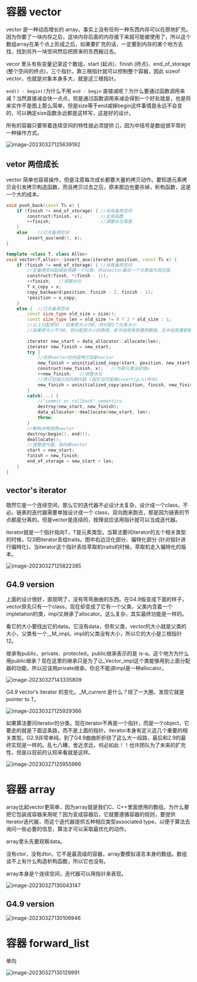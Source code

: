 # 容器 vector

vector 是一种动态增长的 array。事实上没有任何一种东西内存可以在原地扩充。因为你要了一块内存之后，这块内存后面的内存接下来就可能被使用了，所以这个数组array在某个点上形成之后，如果要扩充的话，一定要到内存的某个地方去找，找到另外一块空间然后把原来的东西搬过去。

vecor 里头有些变量记录这个数组，start (起点)、finish (终点)、end_of_storage (整个空间的终点)，三个指针。靠三根指针就可以控制整个容器，因此 sizeof vector，也就是对象本身多大，就是这三根指针。

`end() - begin()`为什么不用 `end - begin` 直接减呢？为什么要通过函数调用来减？当然直接减会快一点点，但是通过函数调用来减会得到一个好处就是，也是将来实作不是图上那么简单，但是size等于end减掉begin这件事情是永远不会变的，可以确定size函数永远都是这样写，这是好的设计。

所有的容器只要带着连续空间的特性就必须提供 []，因为中括号是数组很平常的一种操作方式。



![image-20230327125639192](assets/image-20230327125639192.png)

## vetor 两倍成长

vector 简单也容易操作，但是注意每次成长都要大量的拷贝动作。要知道元素拷贝会引发拷贝构造函数，而且拷贝过去之后，原来那边也要杀掉，析构函数，这是一个大的成本。

```cpp
void push_back(const T& x) {
	if (finish != end_of_storage) {	//尚有备用空间
        construct(finish, x);		//全局函数
        ++finish;					//调整水位高度
    }
    else	//已无备用空间
        insert_aux(end(), x);
}

template <class T, class Alloc>
void vector<T,alloc>::insert_aux(iterator position, const T& x) {
    if (finish != end_of_storage) {	//尚有备用空间
        //在备用空间起始处构建一个元素，并以vector最后一个元素值为其初值
        construct(finsh, *(finsh - 1));
        ++finish;	//调整水位
        T x_copy = x;
        copy_backward(position, finish - 2, finish - 1);
        *position = x_copy;
    }
    else {	//已无备用空间
        const size_type old_size = size();
        const size_type len = old_size != 0 ? 2 * old_size : 1;
        //以上分配原则 ：如果原大小为0，则分配1个元素大小
        //如果原大小不为0，则分配原大小的两倍，前半段用来放置原数据，后半段放置新数据
        
        iterator new_start = data_allocator::allocate(len);
        iterator new_finish = new_start;
        try {
            //将原vector的内容拷贝到新vector
            new_finish = uninitialized_copy(start, position, new_start);
            construct(new_finish, x);	//为新元素设初值x
            ++new_finish;	//调整水位
            //拷贝安插点后的原内容 (因它也可能被insert(p,x)呼叫)
            new_finish = uninitialized_copy(position, finish, new_finish);
        }
        catch(...) {
            //"commit or rollback" semantics.
            destroy(new_start, new_finish);
            data_allocator::deallocate(new_start, len);
            throw;
        }
        //解构并释放原vector
        destroy(begin(), end());
        deallocate();
        //调整迭代器，指向新vector
        start = new_start;
        finish = new_finish;
        end_of_storage = new_start + len;
    }
}
```



## vector's iterator

既然它是一个连续空间，那么它的迭代器不必设计太复杂，设计成一个class，不必。链表的迭代器需要单独设计成一个 class，双向跑来跑去，那是因为链表的节点都是分离的。但是vector是连续的，按理说应该用指针就可以当成迭代器。

iterator就是一个指针指向T，T是元素类型。当算法要问iterator的五个相关类型的时候，123把iterator丢给traits。图中右边泛化部分、偏特化部分 (针对指针进行偏特化)。当iterator这个指针丢给萃取机traits的时候，萃取机走入偏特化的版本。

![image-20230327125822385](assets/image-20230327125822385.png)



## G4.9 version

上面的设计很好，直观明了，没有弯弯曲曲的东西。在G4.9版变成下面的样子，vector原先只有一个class，现在却变成了它有一个父类，父类内含着一个impletation的类，impl又继承了allocator。这么复杂，其实最终功能是一样的。

看它的大小要找出它的data。它没有data，但有父类，vector的大小就是父类的大小，父类有一个__M_impl。impl的父类没有大小，所以它的大小是三根指针12。

继承有public、private、protected，public继承表示的是 is-a。这个地方为什么用public继承？现在这里的继承只是为了让_Vector_impl这个类能够用到上面分配器的功能，所以应该用private继承。你总不能讲impl是一种allocator。

![image-20230327143335809](assets/image-20230327143335809.png)

G4.9 vector‘s iterator 的变化。_M_current 是什么？绕了一大圈，发现它就是 pointer to T。

![image-20230327125929366](assets/image-20230327125929366.png)

如果算法要问iterator的分类。现在iterator不再是一个指针，而是一个object，它要走的就是下面这条路，而不是上面的指针。iterator本身有定义这几个重要的相关类型。G2.9非常单纯，到了G4.9曲曲折折绕了这么大一段路，最后和2.9的最终实现是一样的。乱七八糟，舍近求远，何必如此！！也许团队为了未来的扩充性，但是以目前的认知来看就是这样。

![image-20230327125955966](assets/image-20230327125955966.png)



# 容器 array

array比起vector更简单，因为array就是我们C、C++里面使用的数组。为什么要把它包装成容器来用呢？因为变成容器后，它就要遵循容器的规则，要提供iterator迭代器，而这个迭代器提供五种相应类型associated type，以便于算法去询问一些必要的信息，算法才可以采取最优化的动作。

array里头先要观察data。

没有ctor，没有dtor。它不是最高级的容器，array要模拟语言本身的数组。数组谈不上有什么构造析构函数，所以它也没有。

array本身是个连续空间，迭代器可以用指针来表现。

![image-20230327130043147](assets/image-20230327130043147.png)

## G4.9 version

![image-20230327130106946](assets/image-20230327130106946.png)

# 容器 forward_list

单向

![image-20230327130129991](assets/image-20230327130129991.png)


